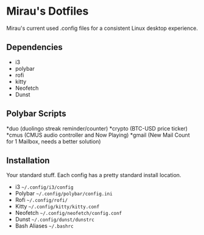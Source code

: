# Mirau's Dotfiles
Mirau's current used .config files for a consistent Linux desktop experience.


## Dependencies
* i3
* polybar
* rofi
* kitty
* Neofetch
* Dunst

## Polybar Scripts
*duo (duolingo streak reminder/counter)
*crypto (BTC-USD price ticker)
*cmus (CMUS audio controller and Now Playing)
*gmail (New Mail Count for 1 Mailbox, needs a better solution)



## Installation
Your standard stuff. Each config has a pretty standard install location.
* i3 `~/.config/i3/config`
* Polybar `~/.config/polybar/config.ini`
* Rofi `~/.config/rofi/`
* Kitty `~/.config/kitty/kitty.conf`
* Neofetch `~/.config/neofetch/config.conf`
* Dunst `~/.config/dunst/dunstrc`
* Bash Aliases `~/.bashrc`
